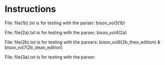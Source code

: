 # Instructions

File:  file(1b).txt is for testing with the parser:  bison_vol3(1b) <br>

File:  file(2a).txt is for testing with the parser:  bison_vol4(2a)

File:  file(2b).txt is for testing with the parsers:  bison_vol6(2b_theo_edition)   &     bison_vol7(2b_dean_edition)

File:  file(3a).txt is for testing with the parser:  

<br><br>


